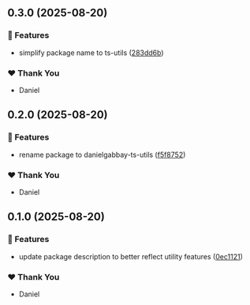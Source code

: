## 0.3.0 (2025-08-20)

### 🚀 Features

- simplify package name to ts-utils ([283dd6b](https://github.com/DanielGabbay/ts-utils/commit/283dd6b))

### ❤️ Thank You

- Daniel

## 0.2.0 (2025-08-20)

### 🚀 Features

- rename package to danielgabbay-ts-utils ([f5f8752](https://github.com/DanielGabbay/ts-utils/commit/f5f8752))

### ❤️ Thank You

- Daniel

## 0.1.0 (2025-08-20)

### 🚀 Features

- update package description to better reflect utility features ([0ec1121](https://github.com/DanielGabbay/ts-utils/commit/0ec1121))

### ❤️ Thank You

- Daniel
